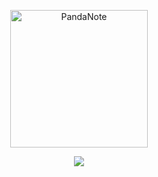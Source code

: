 <p align="center">
  <img
    alt="PandaNote"
    width=220
    src="https://rawgit.com/Pandanote/Releases/master/logo.svg" />
</p>

<p align="center">
    <img src="https://img.shields.io/github/downloads/PandaNote/Releases/latest/total.svg">
</p>
